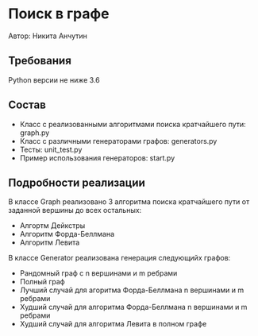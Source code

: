 Поиск в графе
=============
Автор: Никита Анчутин 


Требования
----------
Python версии не ниже 3.6

Состав
------
- Класс с реализованными алгоритмами поиска кратчайшего пути: graph.py 
- Класс с различными генераторами графов: generators.py
- Тесты: unit_test.py
- Пример использования генераторов: start.py

Подробности реализации
---------------------
В классе Graph реализовано 3 алгоритма поиска кратчайшего пути от заданной вершины до всех остальных:
- Алгортм Дейкстры
- Алгоритм Форда-Беллмана
- Алгоритм Левита

В классе Generator реализована генерация следующийх графов:
- Рандомный граф с n вершинами и m ребрами
- Полный граф
- Лучший случай для агоритма Форда-Беллмана n вершинами и m ребрами
- Худший случай для алгоритма Форда-Беллмана n вершинами и m ребрами
- Худший случай для алгоритма Левита в полном графе
